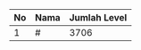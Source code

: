 | No | Nama            | Jumlah Level |
|----|-----------------|--------------|
| 1  | #    |    3706        |
